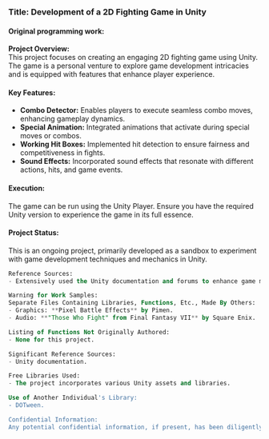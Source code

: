 ### Title: Development of a 2D Fighting Game in Unity

#### Original programming work:
**Project Overview:**  
This project focuses on creating an engaging 2D fighting game using Unity. The game is a personal venture to explore game development intricacies and is equipped with features that enhance player experience.

#### Key Features:
- **Combo Detector:** Enables players to execute seamless combo moves, enhancing gameplay dynamics.
- **Special Animation:** Integrated animations that activate during special moves or combos.
- **Working Hit Boxes:** Implemented hit detection to ensure fairness and competitiveness in fights.
- **Sound Effects:** Incorporated sound effects that resonate with different actions, hits, and game events.

#### Execution:
The game can be run using the Unity Player. Ensure you have the required Unity version to experience the game in its full essence.

#### Project Status:
This is an ongoing project, primarily developed as a sandbox to experiment with game development techniques and mechanics in Unity.

```sql
Reference Sources:
- Extensively used the Unity documentation and forums to enhance game mechanics and implement advanced features.

Warning for Work Samples:
Separate Files Containing Libraries, Functions, Etc., Made By Others:
- Graphics: **Pixel Battle Effects** by Pimen.
- Audio: **"Those Who Fight" from Final Fantasy VII** by Square Enix.

Listing of Functions Not Originally Authored:
- None for this project.

Significant Reference Sources:
- Unity documentation.

Free Libraries Used:
- The project incorporates various Unity assets and libraries.

Use of Another Individual's Library:
- DOTween.

Confidential Information:
Any potential confidential information, if present, has been diligently removed or redacted from the game and associated documentation.

